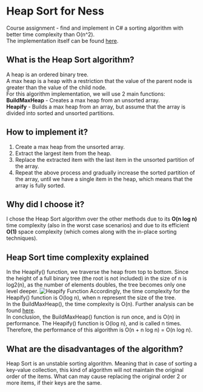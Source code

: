 # Heap Sort for Ness
Course assignment - find and implement in C# a sorting algorithm with better time complexity than O(n^2). <br />
The implementation itself can be found [here](HeapSortNess/Program.cs).

## What is the Heap Sort algorithm?
A heap is an ordered binary tree. <br /> 
A max heap is a heap with a restriction that the value of the parent node is greater than the value of the child node. <br />
For this algorithm implementation, we will use 2 main functions: <br />
**BuildMaxHeap** - Creates a max heap from an unsorted array. <br />
**Heapify** - Builds a max heap from an array, but assume that the array is divided into sorted and unsorted partitions.

## How to implement it?
1. Create a max heap from the unsorted array.
2. Extract the largest item from the heap.
3. Replace the extracted item with the last item in the unsorted partition of the array.
4. Repeat the above process and gradually increase the sorted partition of the array, until we have a single item in the heap, which means that the array is fully sorted.

## Why did I choose it?
I chose the Heap Sort algorithm over the other methods due to its **O(n log n)** time complexity (also in the worst case scenarios) and due to its efficient **O(1)** space complexity (which comes along with the in-place sorting techniques).

## Heap Sort time complexity explained
In the Heapify() function, we traverse the heap from top to bottom. Since the height of a full binary tree (the root is not included) in the size of n is log2(n), as the number of elements doubles, the tree becomes only one level deeper.
![Heapify Function](https://www.happycoders.eu/wp-content/uploads/2020/08/heapsort_heapify_complexity_tree-v2-944x294.png)
Accordingly, the time complexity for the Heapify() function is O(log n), when n represent the size of the tree. <br />
In the BuildMaxHeap(), the time complexity is O(n). Further analysis can be found [here](https://www.happycoders.eu/algorithms/heapsort/#Heapsort_Time_Complexity). <br />
In conclusion, the BuildMaxHeap() function is run once, and is O(n) in performance. The Heapify() function is O(log n), and is called n times. Therefore, the performance of this algorithm is O(n + n log n) = O(n log n). <br />
 
## What are the disadvantages of the algorithm?
Heap Sort is an unstable sorting algorithm. Meaning that in case of sorting a key-value collection, this kind of algorithm will not maintain the original order of the items. What can may cause replacing the original order 2 or more items, if their keys are the same.
